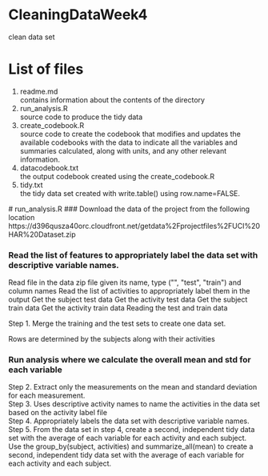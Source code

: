 # CleaningDataWeek4
clean data set
# List of files
<ol>
<li>readme.md</li> contains information about the contents of the directory
<li>run_analysis.R</li> source code to produce the tidy data
<li>create_codebook.R</li> source code to create the codebook that modifies and updates the available codebooks with the data to indicate all the variables and summaries calculated, along with units, and any other relevant information.
<li>datacodebook.txt</li> the output codebook created using the create_codebook.R 
<li>tidy.txt</li> the tidy data set created with write.table() using row.name=FALSE.
</ol>
# run_analysis.R 
### Download the data of the project from the following location
https://d396qusza40orc.cloudfront.net/getdata%2Fprojectfiles%2FUCI%20HAR%20Dataset.zip

### Read the list of features to appropriately label the data set with descriptive variable names.
Read file in the data zip file given its name, type ("", "test", "train") and column names
Read the list of activities to appropriately label them in the output
Get the subject test data
Get the activity test data
Get the subject train data
Get the activity train data
Reading the test and train data
<dl><dt>Step 1. Merge the training and the test sets to create one data set.</dt></dl>
Rows are determined by the subjects along with their activities 

### Run analysis where we calculate the overall mean and std for each variable
<dl>
<dt>Step 2. Extract only the measurements on the mean and standard deviation for each measurement.</dt>
<dt>Step 3. Uses descriptive activity names to name the activities in the data set based on the activity label file</dt>
<dt>Step 4. Appropriately labels the data set with descriptive variable names.</dt>
<dt>Step 5. From the data set in step 4, create a second, independent tidy data set with the average of each variable for each activity and each subject.</dt>
Use the group_by(subject, activities) and summarize_all(mean) to create a second, independent tidy data set with the average of each variable for each activity and each subject.
</dl>
